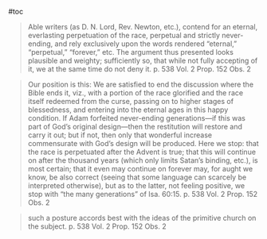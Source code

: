 #toc

>Able writers (as D. N. Lord, Rev. Newton, etc.), contend for an eternal, everlasting perpetuation of the race, perpetual and strictly never-ending, and rely exclusively upon the words rendered “eternal,” “perpetual,” “forever,” etc. The argument thus presented looks plausible and weighty; sufficiently so, that while not fully accepting of it, we at the same time do not deny it.
>p. 538 Vol. 2 Prop. 152 Obs. 2

>Our position is this: We are satisfied to end the discussion where the Bible ends it, viz., with a portion of the race glorified and the race itself redeemed from the curse, passing on to higher stages of blessedness, and entering into the eternal ages in this happy condition. If Adam forfeited never-ending generations—if this was part of God’s original design—then the restitution will restore and carry it out; but if not, then only that wonderful increase commensurate with God’s design will be produced. Here we stop: that the race is perpetuated after the Advent is true; that this will continue on after the thousand years (which only limits Satan’s binding, etc.), is most certain; that it even may continue on forever may, for aught we know, be also correct (seeing that some language can scarcely be interpreted otherwise), but as to the latter, not feeling positive, we stop with “the many generations” of Isa. 60:15.
>p. 538 Vol. 2 Prop. 152 Obs. 2

>such a posture accords best with the ideas of the primitive church on the subject.
>p. 538 Vol. 2 Prop. 152 Obs. 2

